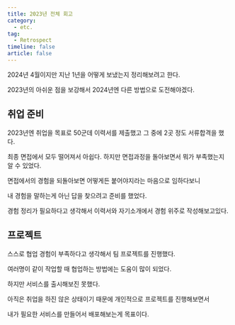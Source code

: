 ```yaml
---
title: 2023년 전체 회고
category:
  - etc.
tag:
  - Retrospect
timeline: false
article: false
---
```


2024년 4월이지만 지난 1년을 어떻게 보냈는지 정리해보려고 한다.

2023년의 아쉬운 점을 보강해서 2024년엔 다른 방법으로 도전해야겠다.

## 취업 준비

2023년엔 취업을 목표로 50군데 이력서를 제출했고 그 중에 2곳 정도 서류합격을 했다.

최종 면접에서 모두 떨어져서 아쉽다. 하지만 면접과정을 돌아보면서 뭐가 부족했는지 알 수 있었다.

면접에서의 경험을 되돌아보면 어떻게든 붙어야지라는 마음으로 임하다보니

내 경험을 말하는게 아닌 답을 찾으려고 준비를 했었다.

경험 정리가 필요하다고 생각해서 이력서와 자기소개에서 경험 위주로 작성해보고있다.

## 프로젝트

스스로 협업 경험이 부족하다고 생각해서 팀 프로젝트를 진행했다.

여러명이 같이 작업할 때 협업하는 방법에는 도움이 많이 되었다.

하지만 서비스를 출시해보진 못했다.

아직은 취업을 하진 않은 상태이기 때문에 개인적으로 프로젝트를 진행해보면서

내가 필요한 서비스를 만들어서 배포해보는게 목표이다.
